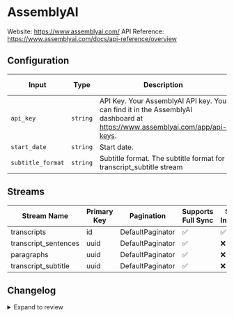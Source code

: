 # AssemblyAI
Website: https://www.assemblyai.com/
API Reference: https://www.assemblyai.com/docs/api-reference/overview

## Configuration

| Input | Type | Description | Default Value |
|-------|------|-------------|---------------|
| `api_key` | `string` | API Key. Your AssemblyAI API key. You can find it in the AssemblyAI dashboard at https://www.assemblyai.com/app/api-keys. |  |
| `start_date` | `string` | Start date.  |  |
| `subtitle_format` | `string` | Subtitle format. The subtitle format for transcript_subtitle stream | srt |

## Streams
| Stream Name | Primary Key | Pagination | Supports Full Sync | Supports Incremental |
|-------------|-------------|------------|---------------------|----------------------|
| transcripts | id | DefaultPaginator | ✅ |  ✅  |
| transcript_sentences | uuid | DefaultPaginator | ✅ |  ❌  |
| paragraphs | uuid | DefaultPaginator | ✅ |  ❌  |
| transcript_subtitle | uuid | DefaultPaginator | ✅ |  ❌  |

## Changelog

<details>
  <summary>Expand to review</summary>

| Version          | Date              | Pull Request | Subject        |
|------------------|-------------------|--------------|----------------|
| 0.0.15 | 2025-10-21 | [68395](https://github.com/airbytehq/airbyte/pull/68395) | Update dependencies |
| 0.0.14 | 2025-10-14 | [67990](https://github.com/airbytehq/airbyte/pull/67990) | Update dependencies |
| 0.0.13 | 2025-10-07 | [67172](https://github.com/airbytehq/airbyte/pull/67172) | Update dependencies |
| 0.0.12 | 2025-09-30 | [66277](https://github.com/airbytehq/airbyte/pull/66277) | Update dependencies |
| 0.0.11 | 2025-09-09 | [65040](https://github.com/airbytehq/airbyte/pull/65040) | Update dependencies |
| 0.0.10 | 2025-07-26 | [63808](https://github.com/airbytehq/airbyte/pull/63808) | Update dependencies |
| 0.0.9 | 2025-07-19 | [63452](https://github.com/airbytehq/airbyte/pull/63452) | Update dependencies |
| 0.0.8 | 2025-07-05 | [62533](https://github.com/airbytehq/airbyte/pull/62533) | Update dependencies |
| 0.0.7 | 2025-06-21 | [61881](https://github.com/airbytehq/airbyte/pull/61881) | Update dependencies |
| 0.0.6 | 2025-05-24 | [60630](https://github.com/airbytehq/airbyte/pull/60630) | Update dependencies |
| 0.0.5 | 2025-05-10 | [59784](https://github.com/airbytehq/airbyte/pull/59784) | Update dependencies |
| 0.0.4 | 2025-05-03 | [59329](https://github.com/airbytehq/airbyte/pull/59329) | Update dependencies |
| 0.0.3 | 2025-04-26 | [58705](https://github.com/airbytehq/airbyte/pull/58705) | Update dependencies |
| 0.0.2 | 2025-04-19 | [57655](https://github.com/airbytehq/airbyte/pull/57655) | Update dependencies |
| 0.0.1 | 2025-04-05 | [57210](http://github.com/airbytehq/airbyte/pull/57210) | Initial release by [@btkcodedev](https://github.com/btkcodedev) via Connector Builder |

</details>
